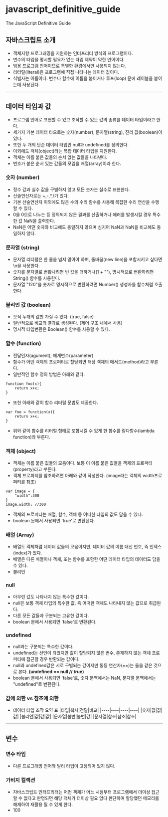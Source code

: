 # javascript_definitive_guide
The JavaScript Definitive Guide

## 자바스크립트 소개
- 객체지향 프로그래밍을 지원하는 인터프리터 방식의 프로그램이다.
- 변수의 타입을 명시할 필요가 없는 타입 제약이 약한 언어이다.
- 범용 프로그램 언어이므로 특별한 환경에서만 사용되지 않는다.
- 리터럴(literal)은 프로그램에 직접 나타나는 데이터 값이다.
- 식별자는 이름이다. 변수나 함수에 이름을 붙이거나 루프(loop) 문에 레이블을 붙이는데 사용된다.
---
## 데이터 타입과 값
- 프로그램 언어로 표현할 수 있고 조작할 수 있는 값의 종류를 데이터 타입이라고 한다.
- 세가지 기본 데이터 타으로는 숫자(number), 문자열(string), 진리 값(boolean)이 있다.
- 또한 두 개의 단순 데이터 타입인 null과 undefined를 정의한다.
- 이외에도 객체(object)라는 복합 데이터 타입을 지원한다.
- 객체는 이름 붙은 값들의 순서 없는 값들을 나타낸다.
- 번호가 붙은 순서 있는 값들의 모임을 배열(array)이라 한다.
### 숫자 (number)
- 정수 값과 실수 값을 구별하지 않고 모든 숫자는 실수로 표현한다.
- 산술연산자로는 +,-,*,/가 있다.
- 기본 산술연산자 이외에도 많은 수의 수리 함수를 사용해 복잡한 수리 연산을 수행할 수 있다.
- 0을 0으로 나누는 등 정의되지 않은 결과를 산출하거나 에러를 발생시킬 경우 특수한 값 NaN을 출력한다.
- NaN은 어떤 숫자와 비교해도 동일하지 않으며 심지어 NaN과 NaN을 비교해도 동일하지 않다.
### 문자열 (string)
- 문자열 리터럴은 한 줄을 넘지 말아야 하며, 줄바꿈(new line)을 포함시키고 싶다면 \n을 사용한다.
- 숫자를 문자열로 변홚나려면 빈 값을 더하거나(1 + ""), 명시적으로 변환하려면 String() 함수를 사용한다.
- 문자열 "120"을 숫자로 명시적으로 변환하려면 Number() 생성자를 함수처럼 호출한다.
### 불리언 값 (boolean)
- 오직 두개의 값만 가질 수 있다. (true, false)
- 일반적으로 비교의 결과로 생성된다. (제어 구조 내에서 사용)
- 명시적 타입변환은 Boolean() 함수를 사용할 수 있다.
### 함수 (function)
- 전달인자(agument), 매개변수(parameter)
- 함수가 어떤 객체의 프로퍼티로 할당되면 해당 객체의 메서드(method)라고 부른다.
- 일반적인 함수 정의 방법은 아래와 같다.
<pre><code>function foo(x){
    return x+x;
}</code></pre>
- 또한 아래와 같이 함수 리터럴 문법도 제공한다.
<pre><code>var foo = function(x){
    return x+x;
}</code></pre>
- 위와 같이 함수를 리터럴 형태로 포함시킬 수 있게 한 함수를 람다함수(lambda function)라 부른다.
### 객체 (object)
- 객체는 이름 붙은 값들의 모음이다. 보통 이 이름 붙은 값들을 객체의 프로퍼티(property)라고 부른다.
- 객체 프로퍼티를 참조하려면 아래와 같이 작성한다. (image라는 객체의 width프로퍼티를 참조)
<pre><code>var image = {
    "width":300
}
image.width; //300</code></pre>
- 객체의 프로퍼티는 배열, 함수, 객체 등 어떠한 타입의 값도 담을 수 있다.
- boolean 문에서 사용되면 'true'로 변환된다.
### 배열 (Array)
- 배열도 객체처럼 데이터 값들의 모음이지만, 데이터 값의 이름 대신 번호, 즉 인덱스(index)가 있다.
- 배열은 다른 배열이나 객체, 또는 함수를 포함한 어떤 데이터 타입의 데이터도 담을 수 있다.
- 불리언
### null
- 아무런 값도 나타내지 않는 특수한 값이다.
- null은 보통 객체 타입의 특수한 값, 즉 어떠한 객체도 나타내지 않는 값으로 취급된다.
- 다른 모든 값들과 구분되는 고유한 값이다.
- boolean 문에서 사용되면 'false'로 변환된다.
### undefined
- null과는 구분되는 특수한 값이다.
- undefined는 선언이 되었지만 값이 할당되지 않은 변수, 존재하지 않는 객체 프로퍼티에 접근할 경우 반환되는 값이다.
- null과 undefined값은 서로 구별되는 값이지만 동등 연산자(==)는 둘을 같은 것으로 본다. **(undefined == null // true)**
- boolean 문에서 사용되면 'false'로, 숫자 문맥에서는 NaN, 문자열 문맥에서는 "undefined"로 변환된다.
### 값에 의한 vs 참조에 의한
- 데이터 타입 조작 요약 표
|타입|복사|전달|비교|
|----|----|----|----|
|숫자|값|값|값|
|불리언|값|값|값|
|문자열|불변|불변|값|
|문자열|참조|참조|참조|

---

## 변수
### 변수 타입
- 다른 프로그래밍 언어와 달리 타입이 고정되어 있지 않다.
### 가비지 컬렉션
- 자바스크립트 인터프리터는 어떤 객체가 어느 시점부터 프로그램에서 더이상 접근할 수 없다고 판명되면 해당 객체가 더이상 필요 없다 판단하여 할당했던 메모리를 해제하여 재활용 될 수 있게 한다.
- 100
